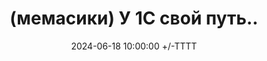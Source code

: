 ---
title: (мемасики) У 1С свой путь..
date: 2024-06-18 10:00:00 +/-TTTT
media_subpath: /assets/posts/memes/
categories: [Мемасики]
tags: [1С, Мемасики, Желтый Чайник 1С]
image:
  path: 2024-06-18-ones-govno.jpg
links:
  top: false
  bottom: true
  values:
  - name: Telegram
    url: https://t.me/JuniorOneS/632
---